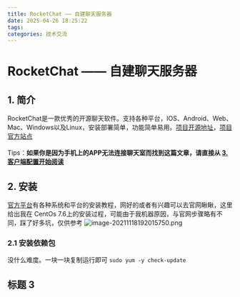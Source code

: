 ```yaml
---
title: RocketChat —— 自建聊天服务器
date: 2025-04-26 18:25:22
tags:
categories: 技术交流
---
```

# RocketChat —— 自建聊天服务器

## <a id = "section1">1. 简介</a>
RocketChat是一款优秀的开源聊天软件。支持各种平台，IOS、Android、Web、Mac、Windows以及Linux，安装部署简单，功能简单易用。[项目开源地址](https://github.com/RocketChat)，[项目官方站点](https://rocket.chat/)  
<br>
Tips：**如果你是因为手机上的APP无法连接聊天室而找到这篇文章，请直接从 [3.客户端配置开始阅读](#section3)**

## <a id = "section2">2. 安装</a>
[官方平台](https://rocket.chat/install)有各种系统和平台的安装教程，网好的或者有兴趣可以去官网瞅瞅，这里给出我在 CentOs 7.6上的安装过程，可能由于我机器原因，与官网步骤略有不同，踩了好多坑，仅供参考
![image-20211118192015750.png](https://i.loli.net/2021/11/18/HxoLy1QcstalbrJ.png)

### 2.1 安装依赖包
没什么难度。一块一块复制运行即可
``sudo yum -y check-update``


## <a id = "section3">标题 3</a>
